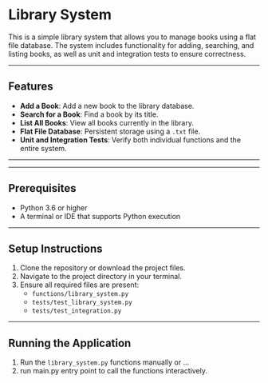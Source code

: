 # Library System

This is a simple library system that allows you to manage books using a flat file database. The system includes functionality for adding, searching, and listing books, as well as unit and integration tests to ensure correctness.

---

## Features

- **Add a Book**: Add a new book to the library database.
- **Search for a Book**: Find a book by its title.
- **List All Books**: View all books currently in the library.
- **Flat File Database**: Persistent storage using a `.txt` file.
- **Unit and Integration Tests**: Verify both individual functions and the entire system.

---


---

## Prerequisites

- Python 3.6 or higher
- A terminal or IDE that supports Python execution

---

## Setup Instructions

1. Clone the repository or download the project files.
2. Navigate to the project directory in your terminal.
3. Ensure all required files are present:
   - `functions/library_system.py`
   - `tests/test_library_system.py`
   - `tests/test_integration.py`

---

## Running the Application

1. Run the `library_system.py` functions manually or ...
2. run main.py entry point to call the functions interactively.

